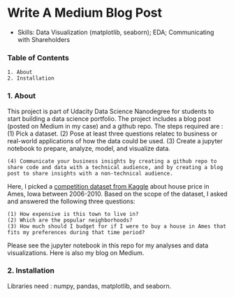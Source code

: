 # Write A Medium Blog Post

 - Skills: Data Visualization (matplotlib, seaborn); EDA; Communicating with Shareholders

### Table of Contents

	1. About
	2. Installation

### 1. About

This project is part of Udacity Data Science Nanodegree for students to start building a data science portfolio. The project includes a blog post (posted on Medium in my case) and a github repo. The steps required are :
	(1) Pick a dataset.
	(2) Pose at least three questions relatec to business or real-world applications of how the data could be used.
	(3) Create a jupyter notebook to prepare, analyze, model, and visualize data.

	(4) Communicate your business insights by creating a github repo to share code and data with a technical audience, and by creating a blog post to share insights with a non-technical audience.


Here, I picked a [competition dataset from Kaggle](https://www.kaggle.com/c/house-prices-advanced-regression-techniques) about house price in Ames, Iowa between 2006-2010. Based on the scope of the dataset, I asked and answered the following three questions: 

	(1) How expensive is this town to live in?
	(2) Which are the popular neighborhoods?
	(3) How much should I budget for if I were to buy a house in Ames that fits my preferences during that time period?

Please see the jupyter notebook in this repo for my analyses and data visualizations. Here is also my blog on Medium.

### 2. Installation

Libraries need : numpy, pandas, matplotlib, and seaborn.
